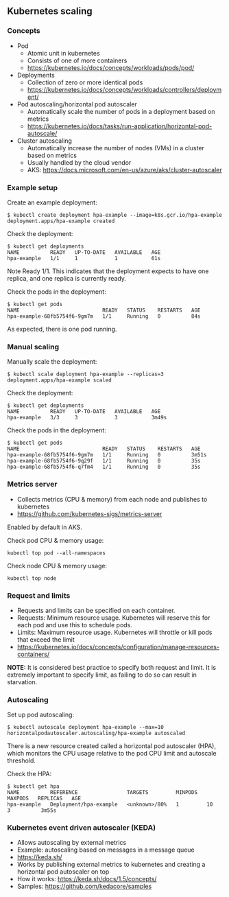## Kubernetes scaling

### Concepts

- Pod
    - Atomic unit in kubernetes
    - Consists of one of more containers
    - https://kubernetes.io/docs/concepts/workloads/pods/pod/
- Deployments
    - Collection of zero or more identical pods
    - https://kubernetes.io/docs/concepts/workloads/controllers/deployment/
- Pod autoscaling/horizontal pod autoscaler
    - Automatically scale the number of pods in a deployment based on metrics
    - https://kubernetes.io/docs/tasks/run-application/horizontal-pod-autoscale/
- Cluster autoscaling
    - Automatically increase the number of nodes (VMs) in a cluster based on metrics
    - Usually handled by the cloud vendor
    - AKS: https://docs.microsoft.com/en-us/azure/aks/cluster-autoscaler

### Example setup

Create an example deployment:

```
$ kubectl create deployment hpa-example --image=k8s.gcr.io/hpa-example
deployment.apps/hpa-example created
```

Check the deployment:

```
$ kubectl get deployments
NAME          READY   UP-TO-DATE   AVAILABLE   AGE
hpa-example   1/1     1            1           61s
```

Note Ready 1/1. This indicates that the deployment expects to have one replica, and one replica is currently ready.

Check the pods in the deployment:

```
$ kubectl get pods
NAME                           READY   STATUS    RESTARTS   AGE
hpa-example-68fb5754f6-9gm7m   1/1     Running   0          84s
```

As expected, there is one pod running.

### Manual scaling

Manually scale the deployment:

```
$ kubectl scale deployment hpa-example --replicas=3
deployment.apps/hpa-example scaled
```

Check the deployment:

```
$ kubectl get deployments
NAME          READY   UP-TO-DATE   AVAILABLE   AGE
hpa-example   3/3     3            3           3m49s
```

Check the pods in the deployment:

```
$ kubectl get pods
NAME                           READY   STATUS    RESTARTS   AGE
hpa-example-68fb5754f6-9gm7m   1/1     Running   0          3m51s
hpa-example-68fb5754f6-9q29f   1/1     Running   0          35s
hpa-example-68fb5754f6-q7fm4   1/1     Running   0          35s
```

### Metrics server

- Collects metrics (CPU & memory) from each node and publishes to kubernetes
- https://github.com/kubernetes-sigs/metrics-server

Enabled by default in AKS.

Check pod CPU & memory usage:

```
kubectl top pod --all-namespaces
```

Check node CPU & memory usage:

```
kubectl top node
```

### Request and limits

- Requests and limits can be specified on each container.
- Requests: Minimum resource usage. Kubernetes will reserve this for each pod and use this to schedule pods.
- Limits: Maximum resource usage. Kubernetes will throttle or kill pods that exceed the limit
- https://kubernetes.io/docs/concepts/configuration/manage-resources-containers/

**NOTE:** It is considered best practice to specify both request and limit. It is extremely important to specify limit, as failing to do so can result in starvation.

### Autoscaling

Set up pod autoscaling:

```
$ kubectl autoscale deployment hpa-example --max=10
horizontalpodautoscaler.autoscaling/hpa-example autoscaled
```

There is a new resource created called a horizontal pod autoscaler (HPA), which monitors the CPU usage relative to the pod CPU limit and autoscale threshold.

Check the HPA:

```
$ kubectl get hpa
NAME          REFERENCE                TARGETS         MINPODS   MAXPODS   REPLICAS   AGE
hpa-example   Deployment/hpa-example   <unknown>/80%   1         10        3          3m55s
```

### Kubernetes event driven autoscaler (KEDA)

- Allows autoscaling by external metrics
- Example: autoscaling based on messages in a message queue
- https://keda.sh/
- Works by publishing external metrics to kubernetes and creating a horizontal pod autoscaler on top
- How it works: https://keda.sh/docs/1.5/concepts/
- Samples: https://github.com/kedacore/samples